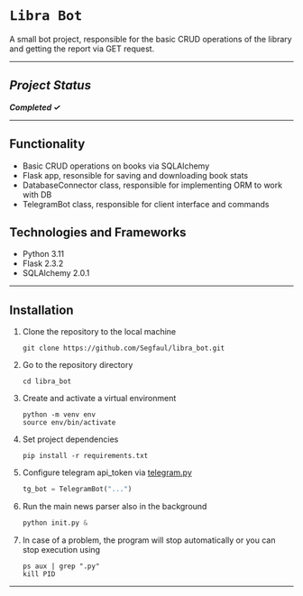 # `Libra Bot`

A small bot project, responsible for the basic CRUD operations of the library and getting the report via GET request.

___

## *Project Status*

***Completed &#10003;***
___
## Functionality
- Basic CRUD operations on books via SQLAlchemy
- Flask app, resonsible for saving and downloading book stats
- DatabaseConnector class, responsible for implementing ORM to work with DB
- TelegramBot class, responsible for client interface and commands

## Technologies and Frameworks
- Python 3.11 
- Flask 2.3.2
- SQLAlchemy 2.0.1
___

## Installation

1. Clone the repository to the local machine

    ```shell
    git clone https://github.com/Segfaul/libra_bot.git
    ```

2. Go to the repository directory

    ```shell
    cd libra_bot
    ```

3. Create and activate a virtual environment

    ```shell
    python -m venv env
    source env/bin/activate
    ```

4. Set project dependencies

    ```shell
    pip install -r requirements.txt
    ```

5. Configure telegram api_token via [telegram.py](https://github.com/Segfaul/libra_bot/blob/d22e4db68f36005ae6d6b01499cb66649bc83716/telegram.py#L323-L326)

    ```python
    tg_bot = TelegramBot("...")
    ```

6. Run the main news parser also in the background

    ```python
    python init.py &
    ```

7. In case of a problem, the program will stop automatically or you can stop execution using

    ```shell
    ps aux | grep ".py"
    kill PID
    ```
___
